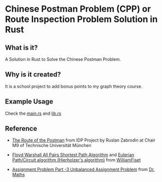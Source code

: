 # Chinese Postman Problem (CPP) or Route Inspection Problem Solution in Rust

## What is it?

A Solution in Rust to Solve the Chinese Postman Problem.

## Why is it created?

It is a school project to add bonus points to my graph theory course.

## Example Usage

Check the [main.rs](src/main.rs) and [lib.rs](cpp_solver/src/lib.rs)

## Reference

- [The Route of the Postman](https://algorithms.discrete.ma.tum.de/graph-algorithms/directed-chinese-postman/index_en.html) from IDP Project by Ruslan Zabrodin at Chair M9 of Technische Universität München

- [Floyd Warshall All Pairs Shortest Path Algorithm](https://youtu.be/4NQ3HnhyNfQ?si=_72S0xewqzS1r1Vu) and [Eulerian Path/Circuit algorithm (Hierholzer's algorithm)](https://youtu.be/8MpoO2zA2l4?si=DBfVZ2jvKBx5wQmS) from [WilliamFiset](https://www.youtube.com/@WilliamFiset-videos)

- [Assignment Problem Part -3 Unbalanced Assignment Problem](https://youtu.be/5oKlMqmTr_g?si=38AV3j6L6ObToYJh) from [
Dr. Maths](https://www.youtube.com/@DrMaths)
